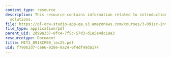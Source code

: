 ```yaml
---
content_type: resource
description: This resource contains information related to introduction to aqueous
  solutions.
file: https://ol-ocw-studio-app-qa.s3.amazonaws.com/courses/3-091sc-introduction-to-solid-state-chemistry-fall-2010/f79062d7ce66928e8a240f4df49da174_MIT3_091SCF09_lec25.pdf
file_type: application/pdf
parent_uid: 2d99a337-8fc4-7f5c-57d3-d1e5a4dc19a3
resourcetype: Document
title: MIT3_091SCF09_lec25.pdf
uid: f79062d7-ce66-928e-8a24-0f4df49da174
---
```

